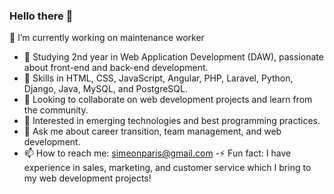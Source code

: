 ### Hello there 👋 
 🔭 I’m currently working on maintenance worker
- 🌱 Studying 2nd year in Web Application Development (DAW), passionate about front-end and back-end development.
- 🚀 Skills in HTML, CSS, JavaScript, Angular, PHP, Laravel, Python, Django, Java, MySQL, and PostgreSQL.
- 👯 Looking to collaborate on web development projects and learn from the community.
- 🤔 Interested in emerging technologies and best programming practices.
- 💬 Ask me about career transition, team management, and web development.
- 📫 How to reach me: simeonparis@gmail.com
-⚡ Fun fact: I have experience in sales, marketing, and customer service which I bring to my web development projects!
